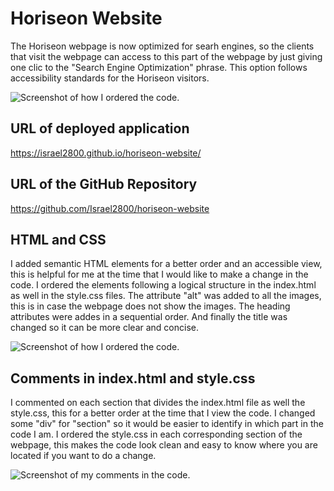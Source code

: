 # Horiseon Website

The Horiseon webpage is now optimized for searh engines, so the clients that visit the webpage can access to this part of the webpage by just giving one clic to the "Search Engine Optimization" phrase. This option follows accessibility standards for the Horiseon visitors.

![Screenshot of how I ordered the code.](assets/images/screenshot-1.png)

## URL of deployed application

https://israel2800.github.io/horiseon-website/

## URL of the GitHub Repository

https://github.com/Israel2800/horiseon-website

## HTML and CSS

I added semantic HTML elements for a better order and an accessible view, this is helpful for me at the time that I would like to make a change in the code. I ordered the elements following a logical structure in the index.html as well in the style.css files. The attribute "alt" was added to all the images, this is in case the webpage does not show the images. The heading attributes were addes in a sequential order. And finally the title was changed so it can be more clear and concise.

![Screenshot of how I ordered the code.](assets/images/screenshot-2.png)

## Comments in index.html and style.css

I commented on each section that divides the index.html file as well the style.css, this for a better order at the time that I view the code. I changed some "div" for "section" so it would be easier to identify in which part in the code I am. I ordered the style.css in each corresponding section of the webpage, this makes the code look clean and easy to know where you are located if you want to do a change.

![Screenshot of my comments in the code.](assets/images/screenshot-3.png)
